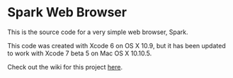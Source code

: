 # Spark Web Browser
This is the source code for a very simple web browser, Spark.

This code was created with Xcode 6 on OS X 10.9, but it has been updated to work with Xcode 7 beta 5 on Mac OS X 10.10.5.

Check out the wiki for this project <a href="http://www.github.com/insleep/spark-web-browser/wiki">here</a>.
